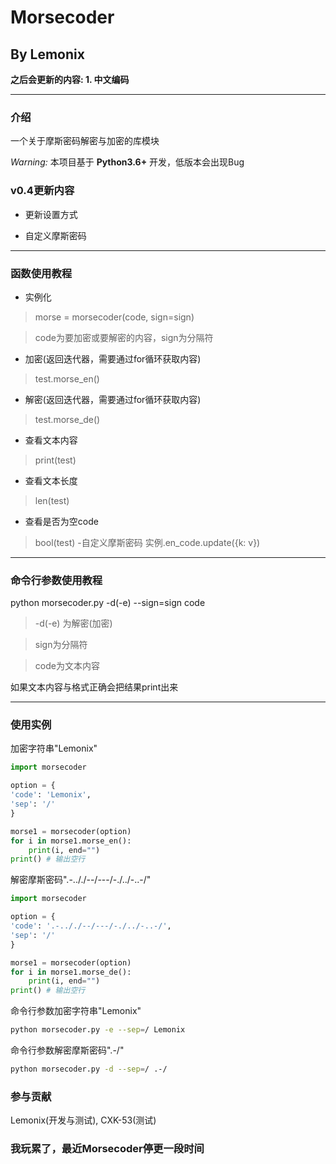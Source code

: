 # Morsecoder
## By Lemonix

 **之后会更新的内容: 1. 中文编码** 

***
### 介绍
一个关于摩斯密码解密与加密的库模块

 _Warning:_ 本项目基于 **Python3.6+** 开发，低版本会出现Bug

### v0.4更新内容
- 更新设置方式

- 自定义摩斯密码

***
### 函数使用教程
- 实例化
> morse = morsecoder(code, sign=sign)

> code为要加密或要解密的内容，sign为分隔符
- 加密(返回迭代器，需要通过for循环获取内容)
> test.morse_en()
- 解密(返回迭代器，需要通过for循环获取内容)
> test.morse_de()
- 查看文本内容
> print(test)
- 查看文本长度
> len(test)
- 查看是否为空code
> bool(test)
-自定义摩斯密码
> 实例.en_code.update({k: v})

***
### 命令行参数使用教程
python morsecoder.py -d(-e) --sign=sign code

> -d(-e) 为解密(加密)

> sign为分隔符

> code为文本内容

如果文本内容与格式正确会把结果print出来
***

### 使用实例

加密字符串"Lemonix"
```python
import morsecoder

option = {
'code': 'Lemonix', 
'sep': '/'
}

morse1 = morsecoder(option)
for i in morse1.morse_en():
    print(i, end="")
print() # 输出空行
```

解密摩斯密码".-.././--/---/-./../-..-/"

```python
import morsecoder

option = {
'code': '.-.././--/---/-./../-..-/', 
'sep': '/'
}

morse1 = morsecoder(option)
for i in morse1.morse_de():
    print(i, end="")
print() # 输出空行
```

命令行参数加密字符串"Lemonix"

```bash
python morsecoder.py -e --sep=/ Lemonix
```

命令行参数解密摩斯密码".-/"

```bash
python morsecoder.py -d --sep=/ .-/
```




### 参与贡献
Lemonix(开发与测试), CXK-53(测试)

### 我玩累了，最近Morsecoder停更一段时间